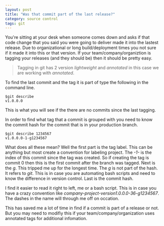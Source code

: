 ```yaml
---
layout: post
title: "Was that commit part of the last release?"
category: source control
tags: git
---
```


You're sitting at your desk when someone comes down and asks if that code change that you said you were going to deliver made it into the lastest release. Due to organizational or long build/deployment times you not sure if it made it into this or that version. If your team/company/organiztion is tagging your releases (and they should be) then it should be pretty easy.

<!--more-->

>Tagging in git has 2 version *lightweight* and *annotated* in this case we are working with *annotated*.

To find the last commit and the tag it is part of type the following in the command line.

```
$git describe
v1.0.0.0
```

This is what you will see if the there are no commits since the last tagging.

In order to find what tag that a commit is grouped with you need to know the commit hash for the commit that is in your production branch.

```
$git describe 1234567
v1.0.0.0-1-g1234567
```

What does all these mean? Well the first part is the tag label. This can be anything but most create a convention for labeling project. The *-1-* is the index of this commit since the tag was created. So if creating the tag is commit 0 then this is the first commit after the branch was tagged. Next is the *g*. This tripped me up for the longest time. The *g* is not part of the hash. It refers to *git*. This is in case you are automating bash scripts and need to know the difference in version control. Last is the commit hash.

I find it easier to read it right to left, me or a bash script. This is in case you have a crazy convention like *company-project-version1.0.0.0-36-g1234567*. The dashes in the name will through me off on occation.

This has saved me a lot of time in find if a commit is part of a release or not. But you may need to modifiy this if your team/company/organization uses annotated tags for additional infomation.
